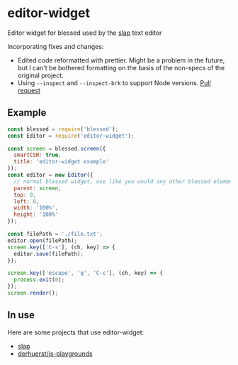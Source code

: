 # editor-widget

Editor widget for blessed used by the [slap](https://github.com/slap-editor/slap) text editor

Incorporating fixes and changes:

- Edited code reformatted with prettier. Might be a problem in the future, but I can't be bothered formatting on the basis of the non-specs of the original project.
- Using `--inspect` and `--inspect-brk` to support Node versions. [Pull request](https://github.com/slap-editor/editor-widget/pull/243)

## Example

```js
const blessed = require('blessed');
const Editor = require('editor-widget');

const screen = blessed.screen({
  smartCSR: true,
  title: 'editor-widget example'
});
const editor = new Editor({
  // normal blessed widget, use like you would any other blessed element
  parent: screen,
  top: 0,
  left: 0,
  width: '100%',
  height: '100%'
});

const filePath = './file.txt';
editor.open(filePath);
screen.key(['C-s'], (ch, key) => {
  editor.save(filePath);
});

screen.key(['escape', 'q', 'C-c'], (ch, key) => {
  process.exit(0);
});
screen.render();
```

## In use

Here are some projects that use editor-widget:

- [slap](https://github.com/slap-editor/slap)
- [derhuerst/js-playgrounds](https://github.com/derhuerst/js-playgrounds)
